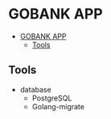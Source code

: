 # GOBANK APP

<!--toc:start-->

- [GOBANK APP](#gobank-app)
  - [Tools](#tools)
  <!--toc:end-->

## Tools

- database
  - PostgreSQL
  - Golang-migrate
